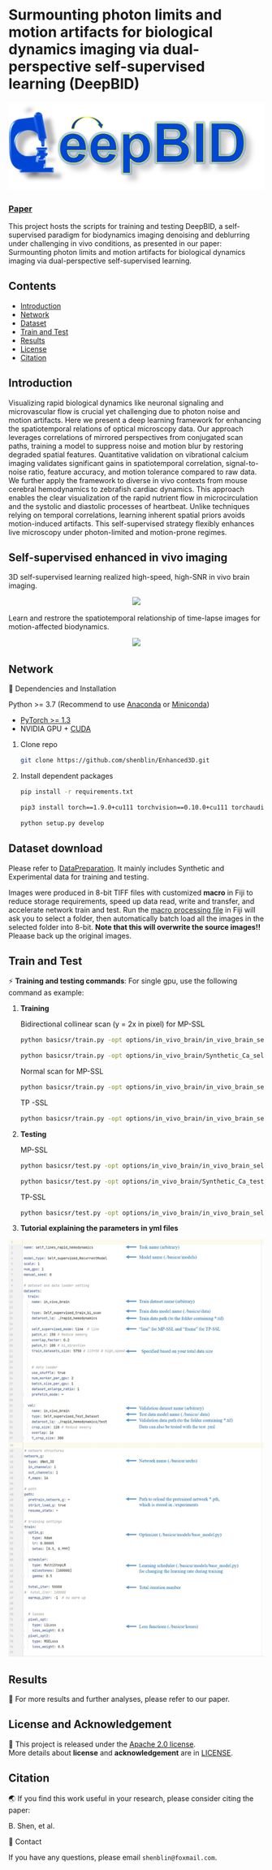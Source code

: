 # Surmounting photon limits and motion artifacts for biological dynamics imaging via dual-perspective self-supervised learning (DeepBID)

<p align="center">
  <img src="assets/title.jpg">
</p>

### [Paper]()
This project hosts the scripts for training and testing DeepBID, a self-supervised paradigm for biodynamics imaging denoising and deblurring under challenging in vivo conditions, as presented in our paper: Surmounting photon limits and motion artifacts for biological dynamics imaging via dual-perspective self-supervised learning.

## Contents

- [Introduction](#Introduction)
- [Network](#Network)
- [Dataset](#Dataset-download)
- [Train and Test](#Train-and-Test)
- [Results](#Results)
- [License](#License-and-Acknowledgement)
- [Citation](#Citation)

## Introduction

Visualizing rapid biological dynamics like neuronal signaling and microvascular flow is crucial yet challenging due to photon noise and motion artifacts. Here we present a deep learning framework for enhancing the spatiotemporal relations of optical microscopy data. Our approach leverages correlations of mirrored perspectives from conjugated scan paths, training a model to suppress noise and motion blur by restoring degraded spatial features. Quantitative validation on vibrational calcium imaging validates significant gains in spatiotemporal correlation, signal-to-noise ratio, feature accuracy, and motion tolerance compared to raw data. We further apply the framework to diverse in vivo contexts from mouse cerebral hemodynamics to zebrafish cardiac dynamics. This approach enables the clear visualization of the rapid nutrient flow in microcirculation and the systolic and diastolic processes of heartbeat. Unlike techniques relying on temporal correlations, learning inherent spatial priors avoids motion-induced artifacts. This self-supervised strategy flexibly enhances live microscopy under photon-limited and motion-prone regimes.

## Self-supervised enhanced in vivo imaging 
3D self-supervised learning realized high-speed, high-SNR in vivo brain imaging.

<p align="center">
  <img src="assets/diagram.gif">
</p>

Learn and restrore the spatiotemporal relationship of time-lapse images for motion-affected biodynamics.

<p align="center">
  <img src="assets/comparison.gif">
</p>


## Network
📕 Dependencies and Installation

Python >= 3.7 (Recommend to use [Anaconda](https://www.anaconda.com/download/#linux) or [Miniconda](https://docs.conda.io/en/latest/miniconda.html))
- [PyTorch >= 1.3](https://pytorch.org/)
- NVIDIA GPU + [CUDA](https://developer.nvidia.com/cuda-downloads)

1. Clone repo

    ```bash
    git clone https://github.com/shenblin/Enhanced3D.git
    ```

2. Install dependent packages

    ```bash
    pip install -r requirements.txt
     ```
     ```bash
    pip3 install torch==1.9.0+cu111 torchvision==0.10.0+cu111 torchaudio==0.9.0 -f https://download.pytorch.org/whl/torch_stable.html
      ```
     ```bash
    python setup.py develop
    ```
   
## Dataset download

Please refer to [DataPreparation](datasets/Data_Download.md). It mainly includes Synthetic and Experimental data for training and testing.

Images were produced in 8-bit TIFF files with customized **macro** in Fiji to reduce storage requirements, speed up data read, write and transfer, and accelerate network train and test.
Run the [macro processing file](Macro_process_stack_folder_(8-bit).ijm) in Fiji will ask you to select a folder, then automatically batch load all the images in the selected folder into 8-bit. **Note that this will overwrite the source images!!** Pleaase back up the original images.


## Train and Test

⚡  **Training and testing commands**: For single gpu, use the following command as example:
1. **Training**


   Bidirectional collinear scan (y = 2x in pixel) for MP-SSL

    ```bash
    python basicsr/train.py -opt options/in_vivo_brain/in_vivo_brain_self_lines_train_bi_scan.yml
    ```
    ```bash
    python basicsr/train.py -opt options/in_vivo_brain/Synthetic_Ca_self_lines_train.yml
    ```
    
   Normal scan for MP-SSL
    ```bash
    python basicsr/train.py -opt options/in_vivo_brain/in_vivo_brain_self_lines_train.yml
    ```
    TP -SSL
    ```bash
    python basicsr/train.py -opt options/in_vivo_brain/in_vivo_brain_self_frames_train.yml
     ```

2. **Testing**
     
    MP-SSL
    ```bash
    python basicsr/test.py -opt options/in_vivo_brain/in_vivo_brain_self_lines_test.yml
    ```
    ```bash
    python basicsr/test.py -opt options/in_vivo_brain/Synthetic_Ca_test.yml
    ```
    TP-SSL
    ```bash
    python basicsr/test.py -opt options/in_vivo_brain/in_vivo_brain_self_frames_test.yml
     ```

3. **Tutorial explaining the parameters in yml files**
 <p align="center">
  <img src="assets/Tutorial.jpg">
</p>

## Results

📢 For more results and further analyses, please refer to our paper.


## License and Acknowledgement

📜 This project is released under the [Apache 2.0 license](license/LICENSE.txt).<br>
More details about **license** and **acknowledgement** are in [LICENSE](license/README.md).

 ## Citation

🌏 If you find this work useful in your research, please consider citing the paper:

B. Shen, et al.

📧 Contact

If you have any questions, please email `shenblin@foxmail.com`.
